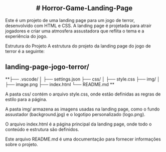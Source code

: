 <h2 align="center">
  # Horror-Game-Landing-Page
  </h2>
Este é um projeto de uma landing page para um jogo de terror, desenvolvido com HTML e CSS. A landing page é projetada para atrair jogadores e criar uma atmosfera assustadora que reflita o tema e a experiência do jogo.

Estrutura do Projeto
A estrutura do projeto da landing page do jogo de terror é a seguinte:
  
  ## landing-page-jogo-terror/

**├── .vscode/
│   ├── settings.json
├── css/
│   ├── style.css
├── img/
│   ├── image.png
├── index.html
└── README.md
**
<p>
A pasta css/ contém o arquivo style.css, onde estão definidas as regras de estilo para a página.
  
A pasta img/ armazena as imagens usadas na landing page, como o fundo assustador (background.jpg) e o logotipo personalizado (logo.png).
  
O arquivo index.html é a página principal da landing page, onde todo o conteúdo e estrutura são definidos.
  
Este arquivo README.md é uma documentação para fornecer informações sobre o projeto.
<p/>
